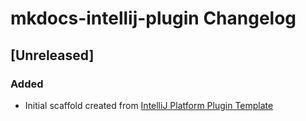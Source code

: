 <!-- Keep a Changelog guide -> https://keepachangelog.com -->

# mkdocs-intellij-plugin Changelog

## [Unreleased]
### Added
- Initial scaffold created from [IntelliJ Platform Plugin Template](https://github.com/JetBrains/intellij-platform-plugin-template)
